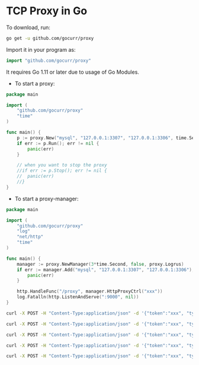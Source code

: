 # TCP Proxy in Go

To download, run:

```bash
go get -u github.com/gocurr/proxy
```

Import it in your program as:

```go
import "github.com/gocurr/proxy"
```

It requires Go 1.11 or later due to usage of Go Modules.

- To start a proxy:

```go
package main

import (
	"github.com/gocurr/proxy"
	"time"
)

func main() {
	p := proxy.New("mysql", "127.0.0.1:3307", "127.0.0.1:3306", time.Second, false, proxy.Logrus)
	if err := p.Run(); err != nil {
		panic(err)
	}

	// when you want to stop the proxy
	//if err := p.Stop(); err != nil {
	//	panic(err)
	//}
}
```

- To start a proxy-manager:

```go
package main

import (
	"github.com/gocurr/proxy"
	"log"
	"net/http"
	"time"
)

func main() {
	manager := proxy.NewManager(3*time.Second, false, proxy.Logrus)
	if err := manager.Add("mysql", "127.0.0.1:3307", "127.0.0.1:3306"); err != nil {
		panic(err)
	}

	http.HandleFunc("/proxy", manager.HttpProxyCtrl("xxx"))
	log.Fatalln(http.ListenAndServe(":9000", nil))
}
```

```bash
curl -X POST -H "Content-Type:application/json" -d '{"token":"xxx", "type":"details"}' http://127.0.0.1:9000/proxy
```

```bash
curl -X POST -H "Content-Type:application/json" -d '{"token":"xxx", "type":"start", "name":"mysql"}' http://127.0.0.1:9000/proxy
```

```bash
curl -X POST -H "Content-Type:application/json" -d '{"token":"xxx", "type":"stop", "name":"mysql"}' http://127.0.0.1:9000/proxy
```

```bash
curl -X POST -H "Content-Type:application/json" -d '{"token":"xxx", "type":"insert", "name":"http-proxy", "local":"127.0.0.1:9091", "remote":"127.0.0.1:80"}' http://127.0.0.1:9000/proxy
```

```bash
curl -X POST -H "Content-Type:application/json" -d '{"token":"xxx", "type":"delete", "name":"http-proxy"}' http://127.0.0.1:9000/proxy
```


